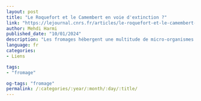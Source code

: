 ```yaml
---
layout: post
title: "Le Roquefort et le Camembert en voie d'extinction ?"
link: "https://lejournal.cnrs.fr/articles/le-roquefort-et-le-camembert-en-voie-dextinction"
author: Mehdi Harmi
published_date: "10/01/2024"
description: "Les fromages hébergent une multitude de micro-organismes capables de transformer le lait. Sélectionnés par l’humain, ces ferments ne sont pas épargnés par les standards de l’industrie agro-alimentaire, au point que les fromages bleus ou le camembert pourraient disparaître."
language: fr
categories:
- Liens

tags:
- "fromage"

og-tags: "fromage"
permalink: /:categories/:year/:month/:day/:title/
---
```


